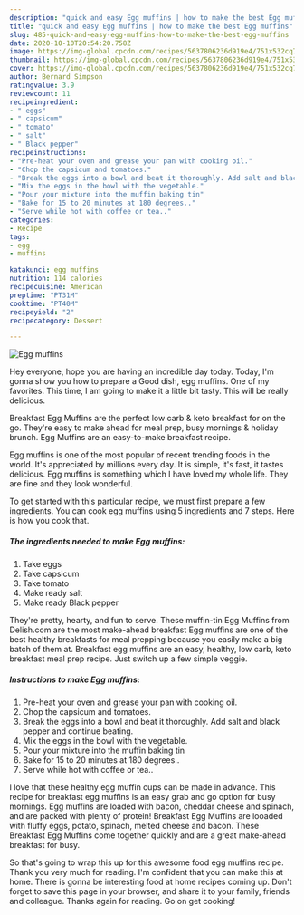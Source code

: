 ```yaml
---
description: "quick and easy Egg muffins | how to make the best Egg muffins"
title: "quick and easy Egg muffins | how to make the best Egg muffins"
slug: 485-quick-and-easy-egg-muffins-how-to-make-the-best-egg-muffins
date: 2020-10-10T20:54:20.758Z
image: https://img-global.cpcdn.com/recipes/5637806236d919e4/751x532cq70/egg-muffins-recipe-main-photo.jpg
thumbnail: https://img-global.cpcdn.com/recipes/5637806236d919e4/751x532cq70/egg-muffins-recipe-main-photo.jpg
cover: https://img-global.cpcdn.com/recipes/5637806236d919e4/751x532cq70/egg-muffins-recipe-main-photo.jpg
author: Bernard Simpson
ratingvalue: 3.9
reviewcount: 11
recipeingredient:
- " eggs"
- " capsicum"
- " tomato"
- " salt"
- " Black pepper"
recipeinstructions:
- "Pre-heat your oven and grease your pan with cooking oil."
- "Chop the capsicum and tomatoes."
- "Break the eggs into a bowl and beat it thoroughly. Add salt and black pepper and continue beating."
- "Mix the eggs in the bowl with the vegetable."
- "Pour your mixture into the muffin baking tin"
- "Bake for 15 to 20 minutes at 180 degrees.."
- "Serve while hot with coffee or tea.."
categories:
- Recipe
tags:
- egg
- muffins

katakunci: egg muffins 
nutrition: 114 calories
recipecuisine: American
preptime: "PT31M"
cooktime: "PT40M"
recipeyield: "2"
recipecategory: Dessert

---
```



![Egg muffins](https://img-global.cpcdn.com/recipes/5637806236d919e4/751x532cq70/egg-muffins-recipe-main-photo.jpg)

Hey everyone, hope you are having an incredible day today. Today, I'm gonna show you how to prepare a Good dish, egg muffins. One of my favorites. This time, I am going to make it a little bit tasty. This will be really delicious.

Breakfast Egg Muffins are the perfect low carb &amp; keto breakfast for on the go. They&#39;re easy to make ahead for meal prep, busy mornings &amp; holiday brunch. Egg Muffins are an easy-to-make breakfast recipe.

Egg muffins is one of the most popular of recent trending foods in the world. It's appreciated by millions every day. It is simple, it's fast, it tastes delicious. Egg muffins is something which I have loved my whole life. They are fine and they look wonderful.


To get started with this particular recipe, we must first prepare a few ingredients. You can cook egg muffins using 5 ingredients and 7 steps. Here is how you cook that.

<!--inarticleads1-->

##### The ingredients needed to make Egg muffins:

1. Take  eggs
1. Take  capsicum
1. Take  tomato
1. Make ready  salt
1. Make ready  Black pepper


They&#39;re pretty, hearty, and fun to serve. These muffin-tin Egg Muffins from Delish.com are the most make-ahead breakfast Egg muffins are one of the best healthy breakfasts for meal prepping because you easily make a big batch of them at. Breakfast egg muffins are an easy, healthy, low carb, keto breakfast meal prep recipe. Just switch up a few simple veggie. 

<!--inarticleads2-->

##### Instructions to make Egg muffins:

1. Pre-heat your oven and grease your pan with cooking oil.
1. Chop the capsicum and tomatoes.
1. Break the eggs into a bowl and beat it thoroughly. Add salt and black pepper and continue beating.
1. Mix the eggs in the bowl with the vegetable.
1. Pour your mixture into the muffin baking tin
1. Bake for 15 to 20 minutes at 180 degrees..
1. Serve while hot with coffee or tea..


I love that these healthy egg muffin cups can be made in advance. This recipe for breakfast egg muffins is an easy grab and go option for busy mornings. Egg muffins are loaded with bacon, cheddar cheese and spinach, and are packed with plenty of protein! Breakfast Egg Muffins are looaded with fluffy eggs, potato, spinach, melted cheese and bacon. These Breakfast Egg Muffins come together quickly and are a great make-ahead breakfast for busy. 

So that's going to wrap this up for this awesome food egg muffins recipe. Thank you very much for reading. I'm confident that you can make this at home. There is gonna be interesting food at home recipes coming up. Don't forget to save this page in your browser, and share it to your family, friends and colleague. Thanks again for reading. Go on get cooking!
